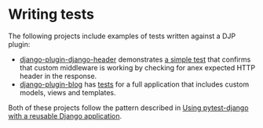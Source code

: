 # Writing tests

The following projects include examples of tests written against a DJP plugin:

- [django-plugin-django-header](https://github.com/simonw/django-plugin-django-header) demonstrates [a simple test](https://github.com/simonw/django-plugin-django-header/blob/main/tests/test_django_plugin_django_header.py) that confirms that custom middleware is working by checking for anex expected HTTP header in the response.
- [django-plugin-blog](https://github.com/simonw/django-plugin-blog) has [tests](https://github.com/simonw/django-plugin-blog/blob/main/tests/test_django_plugin_blog.py) for a full application that includes custom models, views and templates.

Both of these projects follow the pattern described in [Using pytest-django with a reusable Django application](https://til.simonwillison.net/django/pytest-django).